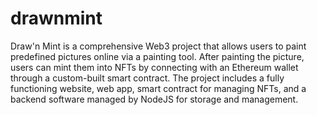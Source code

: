 # drawnmint
 Draw'n Mint is a comprehensive Web3 project that allows users to paint predefined pictures online via a painting tool. After painting the picture, users can mint them into NFTs by connecting with an Ethereum wallet through a custom-built smart contract. The project includes a fully functioning website, web app, smart contract for managing NFTs, and a backend software managed by NodeJS for storage and management.
